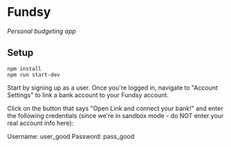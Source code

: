 # Fundsy

_Personal budgeting app_

## Setup

```
npm install
npm run start-dev
```
Start by signing up as a user. Once you're logged in, navigate to "Account Settings" to link a bank account to your Fundsy account.

Click on the button that says "Open Link and connect your bank!" and enter the following credentials (since we're in sandbox mode - do NOT enter your real account info here):

Username: user_good
Password: pass_good
